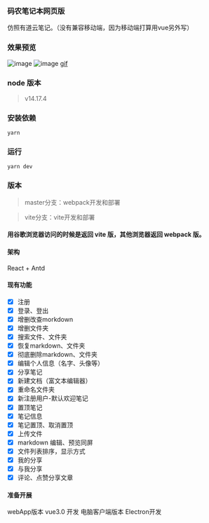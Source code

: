 ### 码农笔记本网页版
 仿照有道云笔记。（没有兼容移动端，因为移动端打算用vue另外写）
 
### 效果预览
![image](http://src.renjianzahuopu.store/note/note1.png)
![image](http://src.renjianzahuopu.store/note/note2.png)
[gif](http://src.renjianzahuopu.store/note/note-gif.gif)
 
### node 版本
> v14.17.4

### 安装依赖
`yarn`
 
### 运行
`yarn dev`
 
### 版本
> master分支：webpack开发和部署

> vite分支：vite开发和部署

#### 用谷歌浏览器访问的时候是返回 vite 版，其他浏览器返回 webpack 版。

#### 架构
React + Antd

#### 现有功能

-   [x] 注册
-   [x] 登录、登出
-   [x] 增删改查morkdown
-   [x] 增删文件夹
-   [x] 搜索文件、文件夹
-   [x] 恢复markdown、文件夹
-   [x] 彻底删除markdown、文件夹
-   [x] 编辑个人信息（名字、头像等）
-   [x] 分享笔记
-   [x] 新建文档（富文本编辑器）
-   [x] 重命名文件夹
-   [x] 新注册用户-默认欢迎笔记
-   [x] 置顶笔记
-   [x] 笔记信息
-   [x] 笔记置顶、取消置顶
-   [x] 上传文件
-   [x] markdown 编辑、预览同屏
-   [x] 文件列表排序，显示方式
-   [x] 我的分享
-   [x] 与我分享
-   [x] 评论、点赞分享文章
 
#### 准备开展
webApp版本 vue3.0 开发
电脑客户端版本 Electron开发
